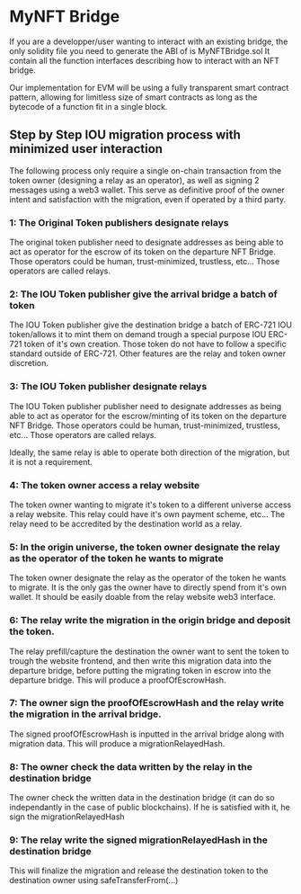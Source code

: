 # MyNFT Bridge

If you are a developper/user wanting to interact with an existing bridge, the only solidity file you need to generate the ABI of is MyNFTBridge.sol
It contain all the function interfaces describing how to interact with an NFT bridge.

Our implementation for EVM will be using a fully transparent smart contract pattern, allowing for limitless size of smart contracts as long as the bytecode of a function fit in a single block.

## Step by Step IOU migration process with minimized user interaction 

The following process only require a single on-chain transaction from the token owner (designing a relay as an operator), as well as signing 2 messages using a web3 wallet.
This serve as definitive proof of the owner intent and satisfaction with the migration, even if operated by a third party.

### 1: The Original Token publishers designate relays
The original token publisher need to designate addresses as being able to act as operator for the escrow of its token on the departure NFT Bridge. Those operators could be human, trust-minimized, trustless, etc... Those operators are called relays.

### 2: The IOU Token publisher give the arrival bridge a batch of token
The IOU Token publisher give the destination bridge a batch of ERC-721 IOU token/allows it to mint them on demand trough a special purpose IOU ERC-721 token of it's own creation. Those token do not have to follow a specific standard outside of ERC-721. Other features are the relay and token owner discretion.

### 3: The IOU Token publisher designate relays
The IOU Token publisher publisher need to designate addresses as being able to act as operator for the escrow/minting of its token on the departure NFT Bridge. Those operators could be human, trust-minimized, trustless, etc... Those operators are called relays.

Ideally, the same relay is able to operate both direction of the migration, but it is not a requirement.

### 4: The token owner access a relay website
The token owner wanting to migrate it's token to a different universe access a relay website. This relay could have it's own payment scheme, etc...
The relay need to be accredited by the destination world as a relay.

### 5: In the origin universe, the token owner designate the relay as the operator of the token he wants to migrate
The token owner designate the relay as the operator of the token he wants to migrate. It is the only gas the owner have to directly spend from it's own wallet. It should be easily doable from the relay website web3 interface.

### 6: The relay write the migration in the origin bridge and deposit the token.
The relay prefill/capture the destination the owner want to sent the token to trough the website frontend, and then write this migration data into the departure bridge, before putting the migrating token in escrow into the departure bridge. This will produce a proofOfEscrowHash.

### 7: The owner sign the proofOfEscrowHash and the relay write the migration in the arrival bridge.
The signed proofOfEscrowHash is inputted in the arrival bridge along with migration data. This will produce a migrationRelayedHash.

### 8: The owner check the data written by the relay in the destination bridge
The owner check the written data in the destination bridge (it can do so independantly in the case of public blockchains). If he is satisfied with it, he sign the migrationRelayedHash 

### 9: The relay write the signed migrationRelayedHash in the destination bridge
This will finalize the migration and release the destination token to the destination owner using safeTransferFrom(...)

